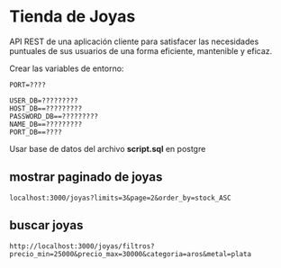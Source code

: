 # Tienda de Joyas

API REST de una aplicación cliente para satisfacer las necesidades puntuales de sus usuarios de una forma eficiente, mantenible y eficaz.

Crear las variables de entorno:
```
PORT=????

USER_DB=?????????
HOST_DB==?????????
PASSWORD_DB==?????????
NAME_DB==?????????
PORT_DB==????
```

Usar base de datos del archivo **script.sql** en postgre

## mostrar paginado de joyas


`localhost:3000/joyas?limits=3&page=2&order_by=stock_ASC`


## buscar joyas

`http://localhost:3000/joyas/filtros?precio_min=25000&precio_max=30000&categoria=aros&metal=plata`